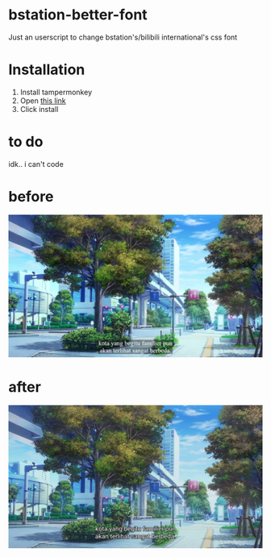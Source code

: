# bstation-better-font
Just an userscript to change bstation's/bilibili international's css font

# Installation
1. Install tampermonkey
2. Open <a href="https://github.com/estaesta/bstation-better-font/raw/main/Bstation%20Better%20Font.user.js">this link</a>
3. Click install

# to do
idk.. i can't code

# before
<img src="./Screenshot (1851).png">

# after
<img src="./Screenshot (1852).png">
